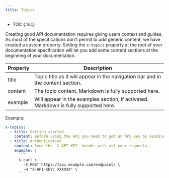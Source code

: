 ```yaml
---
title: Topics
---
```


- TOC
{:toc}

Creating good API documentation requires giving users context and guides. As most of the specifications don't permit to add generic content, we have created a custom property. Setting the `x-topics` property at the root of your documentation specification will let you add some content sections at the beginning of your documentation.

|Property|Description|
|---|---|
|title|Topic title as it will appear in the navigation bar and in the content section.|
|content|The topic content. Markdown is fully supported here.|
|example|Will appear in the examples section, if activated. Markdown is fully supported here.|

Example:

```yaml
x-topics:
  - title: Getting started
    content: Before using the API you need to get an API key by sending us an email.
  - title: Authentication
    content: Send the `X-API-KEY` header with all your requests.
    example: |
      ```
      $ curl \
        -X POST https://api.example.com/endpoint/ \
        -H "X-API-KEY: XXXXXX" \
      ```
```
